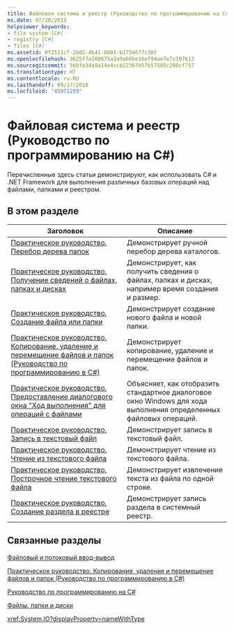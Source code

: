 ```yaml
---
title: Файловая система и реестр (Руководство по программированию на C#)
ms.date: 07/20/2015
helpviewer_keywords:
- file system [C#]
- registry [C#]
- files [C#]
ms.assetid: 0f2511cf-2b02-4b41-b001-b1754677c38f
ms.openlocfilehash: 3625f7a108675a3a9ab6be16ef94ae7e7c107612
ms.sourcegitcommit: 5bbfe34a9a14e4ccb22367e57b57585c208cf757
ms.translationtype: HT
ms.contentlocale: ru-RU
ms.lasthandoff: 09/17/2018
ms.locfileid: "45971259"
---
```

# <a name="file-system-and-the-registry-c-programming-guide"></a>Файловая система и реестр (Руководство по программированию на C#)
Перечисленные здесь статьи демонстрируют, как использовать C# и .NET Framework для выполнения различных базовых операций над файлами, папками и реестром.  
  
## <a name="in-this-section"></a>В этом разделе  
  
|**Заголовок**|**Описание**|  
|---------------|---------------------|  
|[Практическое руководство. Перебор дерева папок](../../../csharp/programming-guide/file-system/how-to-iterate-through-a-directory-tree.md)|Демонстрирует ручной перебор дерева каталогов.|  
|[Практическое руководство. Получение сведений о файлах, папках и дисках](../../../csharp/programming-guide/file-system/how-to-get-information-about-files-folders-and-drives.md)|Демонстрирует, как получить сведения о файлах, папках и дисках, например время создания и размер.|  
|[Практическое руководство. Создание файла или папки](../../../csharp/programming-guide/file-system/how-to-create-a-file-or-folder.md)|Демонстрирует создание нового файла и новой папки.|  
|[Практическое руководство. Копирование, удаление и перемещение файлов и папок (Руководство по программированию в C#)](../../../csharp/programming-guide/file-system/how-to-copy-delete-and-move-files-and-folders.md)|Демонстрирует копирование, удаление и перемещение файлов и папок.|  
|[Практическое руководство. Предоставление диалогового окна "Ход выполнения" для операций с файлами](../../../csharp/programming-guide/file-system/how-to-provide-a-progress-dialog-box-for-file-operations.md)|Объясняет, как отобразить стандартное диалоговое окно Windows для хода выполнения определенных файловых операций.|  
|[Практическое руководство. Запись в текстовый файл](../../../csharp/programming-guide/file-system/how-to-write-to-a-text-file.md)|Демонстрирует запись в текстовый файл.|  
|[Практическое руководство. Чтение из текстового файла](../../../csharp/programming-guide/file-system/how-to-read-from-a-text-file.md)|Демонстрирует чтение из текстового файла.|  
|[Практическое руководство. Построчное чтение текстового файла](../../../csharp/programming-guide/file-system/how-to-read-a-text-file-one-line-at-a-time.md)|Демонстрирует извлечение текста из файла по одной строке.|  
|[Практическое руководство. Создание раздела в реестре](../../../csharp/programming-guide/file-system/how-to-create-a-key-in-the-registry.md)|Демонстрирует запись раздела в системный реестр.|  
  
## <a name="related-sections"></a>Связанные разделы  
 [Файловый и потоковый ввод-вывод](../../../standard/io/index.md)  
  
 [Практическое руководство. Копирование, удаление и перемещение файлов и папок (Руководство по программированию в C#)](../../../csharp/programming-guide/file-system/how-to-copy-delete-and-move-files-and-folders.md)  
  
 [Руководство по программированию на C#](../../../csharp/programming-guide/index.md)  
  
 [Файлы, папки и диски](../../../csharp/programming-guide/file-system/index.md)  
  
 <xref:System.IO?displayProperty=nameWithType>
